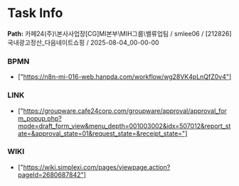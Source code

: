 # Task Info

**Path:** 카페24(주)\본사사업장\[CG]MI본부\MIH그룹\밸류업팀 / smlee06 / [212826] 국내광고정산_다음네이트쇼핑 / 2025-08-04_00-00-00

### BPMN
- ["https://n8n-mi-016-web.hanpda.com/workflow/wg28VK4pLnQfZ0v4"]

### LINK
- ["https://groupware.cafe24corp.com/groupware/approval/approval_form_popup.php?mode=draft_form_view&menu_depth=001003002&idx=507012&report_state=&approval_state=01&request_state=&receipt_state="]

### WIKI
- ["https://wiki.simplexi.com/pages/viewpage.action?pageId=2680687842"]


